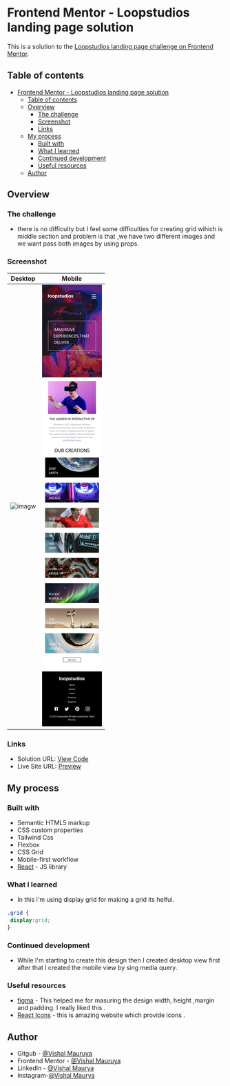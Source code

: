 # Frontend Mentor - Loopstudios landing page solution

This is a solution to the [Loopstudios landing page challenge on Frontend Mentor](https://www.frontendmentor.io/challenges/loopstudios-landing-page-N88J5Onjw).

## Table of contents

- [Frontend Mentor - Loopstudios landing page solution](#frontend-mentor---loopstudios-landing-page-solution)
  - [Table of contents](#table-of-contents)
  - [Overview](#overview)
    - [The challenge](#the-challenge)
    - [Screenshot](#screenshot)
    - [Links](#links)
  - [My process](#my-process)
    - [Built with](#built-with)
    - [What I learned](#what-i-learned)
    - [Continued development](#continued-development)
    - [Useful resources](#useful-resources)
  - [Author](#author)


## Overview

### The challenge

- there is no difficulty but I feel some difficulties for creating grid wihich is middle section and problem is that ,we have two different  images  and we want pass both images by using  props.


### Screenshot

| Desktop                                                                       | Mobile                                                                        |
| ----------------------------------------------------------------------------- | ----------------------------------------------------------------------------- |
| ![imagw](./public/desktop.png) | ![image](./public/mobile.png) |



### Links

- Solution URL: [View Code](https://github.com/VishalMauryastp/loopstudios-landing-page-main)
- Live Site URL: [Preview](https://loopstudios-landing-page-main-vm.vercel.app/)

## My process

### Built with

- Semantic HTML5 markup
- CSS custom properties
- Tailwind Css
- Flexbox
- CSS Grid
- Mobile-first workflow
- [React](https://reactjs.org/) - JS library



### What I learned

- In this i'm using display grid for making a grid its helful.
```css
.grid {
 display:grid;
}
```


### Continued development

- While I'm starting to create this design then I created desktop view first after that I created the mobile view by sing media query.




### Useful resources

- [figma](https://www.figma.com) - This helped me for masuring the design width, height ,margin and padding. I really liked this .
- [React Icons](https://react-icons.github.io/react-icons) - this is amazing website which provide icons .


## Author
- Gitgub - [@Vishal Mauruya](https://github.com/VishalMauryastp)
- Frontend Mentor - [@Vishal Mauruya](https://www.frontendmentor.io/profile/VishalMauryastp)
- LinkedIn - [@Vishal Maurya](https://www.linkedin.com/in/in-vishalmaurya/)
- Instagram-[@Vishal Maurya](https://www.instagram.com/VishalMauryastp)
